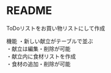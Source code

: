 # README

ToDoリストをお買い物リストにして作成

機能
・新しい献立がテーブルで並ぶ<br />
・献立は編集・削除が可能<br />
・献立内に食材リストを作成<br />
・食材の追加・削除が可能<br />